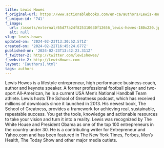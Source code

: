 ```yaml
---
title: Lewis Howes
f_original-url: https://www.actionablebooks.com/en-ca/authors/Lewis-Howes/
f_unique-id: '741'
f_image:
  url: /assets/external/65d77a24f825310630f12656_lewis-howes-180x220.jpeg
  alt: null
slug: lewis-howes
updated-on: '2024-02-23T13:30:52.571Z'
created-on: '2024-02-22T16:45:24.677Z'
published-on: '2024-02-23T13:42:23.311Z'
f_twitter-2: http://twitter.com/lewishowes/
f_website-2: http://LewisHowes.com
layout: '[authors].html'
tags: authors
---
```


Lewis Howes is a lifestyle entrepreneur, high performance business coach, author and keynote speaker. A former professional football player and two-sport All-American, he is a current USA Men’s National Handball Team athlete. Lewis hosts The School of Greatness podcast, which has received millions of downloads since it launched in 2013. His newest book, The School of Greatness, provides a framework for achieving real, sustainable, repeatable success. You get the tools, knowledge and actionable resources to take your vision and turn it into a reality. Lewis was recognized by The White House and President Obama as one of the top 100 entrepreneurs in the country under 30. He is a contributing writer for Entrepreneur and Yahoo.com and has been featured in The New York Times, Forbes, Men’s Health, The Today Show and other major media outlets.

